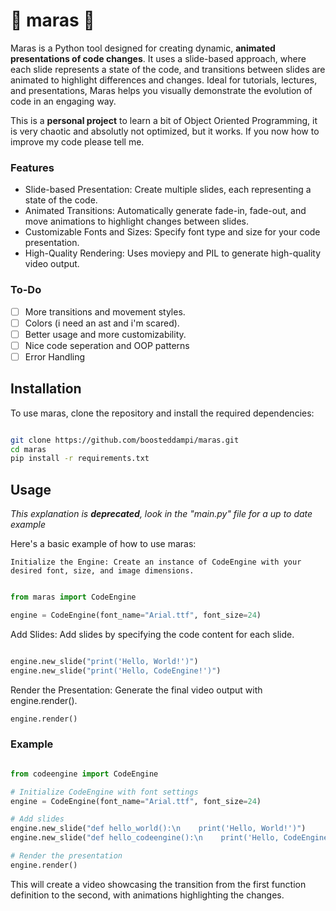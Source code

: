 # 🎥 maras 🎥

Maras is a Python tool designed for creating dynamic, **animated presentations of code changes**. It uses a slide-based approach, where each slide represents a state of the code, and transitions between slides are animated to highlight differences and changes. Ideal for tutorials, lectures, and presentations, Maras helps you visually demonstrate the evolution of code in an engaging way.

This is a **personal project** to learn a bit of Object Oriented Programming, it is very chaotic and absolutly not optimized, but it works.
If you now how to improve my code please tell me.

### Features

- Slide-based Presentation: Create multiple slides, each representing a state of the code.
- Animated Transitions: Automatically generate fade-in, fade-out, and move animations to highlight changes between slides.
- Customizable Fonts and Sizes: Specify font type and size for your code presentation.
- High-Quality Rendering: Uses moviepy and PIL to generate high-quality video output.

### To-Do

- [ ] More transitions and movement styles.
- [ ] Colors (i need an ast and i'm scared).
- [ ] Better usage and more customizability.
- [ ] Nice code seperation and OOP patterns
- [ ] Error Handling

## Installation

To use maras, clone the repository and install the required dependencies:

```bash

git clone https://github.com/boosteddampi/maras.git
cd maras
pip install -r requirements.txt
```

## Usage

_This explanation is **deprecated**, look in the "main.py" file for a up to date example_

Here's a basic example of how to use maras:

    Initialize the Engine: Create an instance of CodeEngine with your desired font, size, and image dimensions.

```python

from maras import CodeEngine

engine = CodeEngine(font_name="Arial.ttf", font_size=24)
```
Add Slides: Add slides by specifying the code content for each slide.

```python

engine.new_slide("print('Hello, World!')")
engine.new_slide("print('Hello, CodeEngine!')")
```
Render the Presentation: Generate the final video output with engine.render().

```python
engine.render()
```
### Example

```python

from codeengine import CodeEngine

# Initialize CodeEngine with font settings
engine = CodeEngine(font_name="Arial.ttf", font_size=24)

# Add slides
engine.new_slide("def hello_world():\n    print('Hello, World!')")
engine.new_slide("def hello_codeengine():\n    print('Hello, CodeEngine!')")

# Render the presentation
engine.render()
```
This will create a video showcasing the transition from the first function definition to the second, with animations highlighting the changes.
